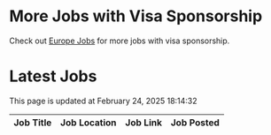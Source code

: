 # More Jobs with Visa Sponsorship

Check out [Europe Jobs](https://github.com/sureshparimi/europejobs#latest-jobs) for more jobs with visa sponsorship.

# Latest Jobs

This page is updated at February 24, 2025 18:14:32

| Job Title | Job Location | Job Link | Job Posted |
| --- | --- | --- | --- |

